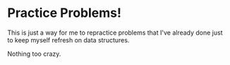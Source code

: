 # Practice Problems!

This is just a way for me to repractice problems that I've already done just to keep myself refresh on data structures.

Nothing too crazy.